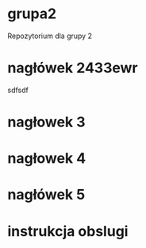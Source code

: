 # grupa2
Repozytorium dla grupy 2

# nagłówek 2433ewr
 sdfsdf

# nagłowek 3

# nagłowek 4

# nagłówek 5

# instrukcja  obslugi
